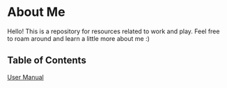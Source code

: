 # About Me 

Hello! This is a repository for resources related to work and play. Feel free to roam around and learn a little more about me :)

## Table of Contents
[User Manual](./user_manual.md)